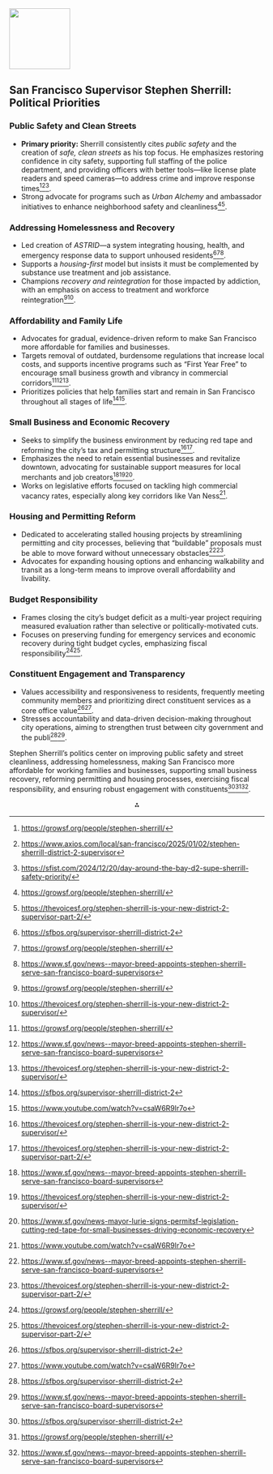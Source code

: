 <img src="https://r2cdn.perplexity.ai/pplx-full-logo-primary-dark%402x.png" class="logo" width="120"/>

## San Francisco Supervisor Stephen Sherrill: Political Priorities

### Public Safety and Clean Streets

- **Primary priority:** Sherrill consistently cites *public safety* and the creation of *safe, clean streets* as his top focus. He emphasizes restoring confidence in city safety, supporting full staffing of the police department, and providing officers with better tools—like license plate readers and speed cameras—to address crime and improve response times[^1][^2][^3].
- Strong advocate for programs such as *Urban Alchemy* and ambassador initiatives to enhance neighborhood safety and cleanliness[^1][^4].


### Addressing Homelessness and Recovery

- Led creation of *ASTRID*—a system integrating housing, health, and emergency response data to support unhoused residents[^5][^1][^6].
- Supports a *housing-first* model but insists it must be complemented by substance use treatment and job assistance.
- Champions *recovery and reintegration* for those impacted by addiction, with an emphasis on access to treatment and workforce reintegration[^1][^7].


### Affordability and Family Life

- Advocates for gradual, evidence-driven reform to make San Francisco more affordable for families and businesses.
- Targets removal of outdated, burdensome regulations that increase local costs, and supports incentive programs such as “First Year Free” to encourage small business growth and vibrancy in commercial corridors[^1][^6][^7].
- Prioritizes policies that help families start and remain in San Francisco throughout all stages of life[^5][^8].


### Small Business and Economic Recovery

- Seeks to simplify the business environment by reducing red tape and reforming the city’s tax and permitting structure[^7][^4].
- Emphasizes the need to retain essential businesses and revitalize downtown, advocating for sustainable support measures for local merchants and job creators[^6][^7][^9].
- Works on legislative efforts focused on tackling high commercial vacancy rates, especially along key corridors like Van Ness[^8].


### Housing and Permitting Reform

- Dedicated to accelerating stalled housing projects by streamlining permitting and city processes, believing that “buildable” proposals must be able to move forward without unnecessary obstacles[^6][^4].
- Advocates for expanding housing options and enhancing walkability and transit as a long-term means to improve overall affordability and livability.


### Budget Responsibility

- Frames closing the city’s budget deficit as a multi-year project requiring measured evaluation rather than selective or politically-motivated cuts.
- Focuses on preserving funding for emergency services and economic recovery during tight budget cycles, emphasizing fiscal responsibility[^1][^4].


### Constituent Engagement and Transparency

- Values accessibility and responsiveness to residents, frequently meeting community members and prioritizing direct constituent services as a core office value[^5][^8].
- Stresses accountability and data-driven decision-making throughout city operations, aiming to strengthen trust between city government and the publi[^5][^6].

Stephen Sherrill’s politics center on improving public safety and street cleanliness, addressing homelessness, making San Francisco more affordable for working families and businesses, supporting small business recovery, reforming permitting and housing processes, exercising fiscal responsibility, and ensuring robust engagement with constituents[^5][^1][^6].

<div style="text-align: center">⁂</div>

[^1]: https://growsf.org/people/stephen-sherrill/

[^2]: https://www.axios.com/local/san-francisco/2025/01/02/stephen-sherrill-district-2-supervisor

[^3]: https://sfist.com/2024/12/20/day-around-the-bay-d2-supe-sherrill-safety-priority/

[^4]: https://thevoicesf.org/stephen-sherrill-is-your-new-district-2-supervisor-part-2/

[^5]: https://sfbos.org/supervisor-sherrill-district-2

[^6]: https://www.sf.gov/news--mayor-breed-appoints-stephen-sherrill-serve-san-francisco-board-supervisors

[^7]: https://thevoicesf.org/stephen-sherrill-is-your-new-district-2-supervisor/

[^8]: https://www.youtube.com/watch?v=csaW6R9lr7o

[^9]: https://www.sf.gov/news-mayor-lurie-signs-permitsf-legislation-cutting-red-tape-for-small-businesses-driving-economic-recovery

[^10]: https://www.kqed.org/news/12018826/vacant-sf-supervisor-seat-goes-former-michael-bloomberg-staffer-stephen-sherrill

[^11]: https://www.cbsnews.com/sanfrancisco/news/san-francisco-mayor-london-breed-appoints-stephen-sherrill-district-2-supervisor/

[^12]: http://sherrill.house.gov/media/press-releases/new-maga-legal-action-underscores-need-for-sherrill-s-judge-shopping-legislation

[^13]: https://sfbos.org/sites/default/files/bag072225_agenda.pdf

[^14]: https://sfbos.org/meeting/agenda/2025/bag062425_agenda

[^15]: https://sfgov.legistar.com/PersonDetail.aspx?ID=312930\&GUID=ECEB310B-B934-440F-B5AC-26CAAD395995\&Search=

[^16]: https://www.sf.gov/news-mayor-lurie-extends-first-year-free-program-helping-small-businesses-open-and-grow

[^17]: https://mysfers.org/the-san-francisco-employees-retirement-system-sfers-board-welcomes-supervisor-stephen-sherrill/

[^18]: https://sfgov.legistar.com/MainBody.aspx


